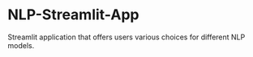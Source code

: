 # NLP-Streamlit-App
Streamlit application that offers users various choices for different NLP models.
